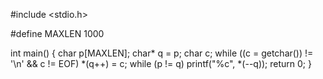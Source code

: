 #include <stdio.h>

#define MAXLEN 1000

int main()
{
	char p[MAXLEN];
	char* q = p;
	char c;
	while ((c = getchar()) != '\n' && c != EOF)
		*(q++) = c;
	while (p != q)
		printf("%c", *(--q));
	return 0;
}